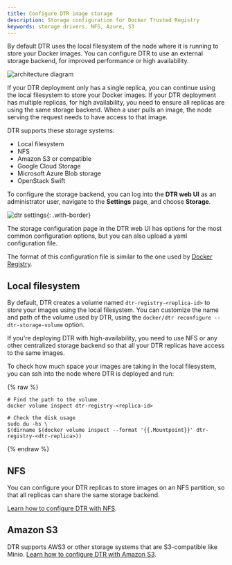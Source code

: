 ```yaml
---
title: Configure DTR image storage
description: Storage configuration for Docker Trusted Registry
keywords: storage drivers, NFS, Azure, S3
---
```


By default DTR uses the local filesystem of the node where it is running to
store your Docker images. You can configure DTR to use an external storage
backend, for improved performance or high availability.

![architecture diagram](../../../images/configure-external-storage-1.svg)

If your DTR deployment only has a single replica, you can continue using the
local filesystem to store your Docker images. If your DTR deployment has
multiple replicas, for high availability, you need to ensure all replicas are
using the same storage backend. When a user pulls an image, the node serving
the request needs to have access to that image.

DTR supports these storage systems:

* Local filesystem
* NFS
* Amazon S3 or compatible
* Google Cloud Storage
* Microsoft Azure Blob storage
* OpenStack Swift

To configure the storage backend, you can log into the **DTR web UI**
as an administrator user, navigate to the **Settings** page, and choose
**Storage**.

![dtr settings](../../../images/configure-external-storage-2.png){: .with-border}

The storage configuration page in the DTR web UI has options for the most
common configuration options, but you can also upload a yaml configuration file.

The format of this configuration file is similar to the one used by
[Docker Registry](/registry/configuration.md).

## Local filesystem

By default, DTR creates a volume named `dtr-registry-<replica-id>` to store
your images using the local filesystem. You can customize the name and path of
the volume used by DTR, using the `docker/dtr reconfigure --dtr-storage-volume`
option.

If you're deploying DTR with high-availability, you need to use NFS or any other
centralized storage backend so that all your DTR replicas have access to the
same images.

To check how much space your images are taking in the local filesystem, you
can ssh into the node where DTR is deployed and run:

{% raw %}
```
# Find the path to the volume
docker volume inspect dtr-registry-<replica-id>

# Check the disk usage
sudo du -hs \
$(dirname $(docker volume inspect --format '{{.Mountpoint}}' dtr-registry-<dtr-replica>))
```
{% endraw %}

## NFS

You can configure your DTR replicas to store images on an NFS partition, so that
all replicas can share the same storage backend.

[Learn how to configure DTR with NFS](nfs.md).


## Amazon S3

DTR supports AWS3 or other storage systems that are S3-compatible like Minio.
[Learn how to configure DTR with Amazon S3](s3.md).
